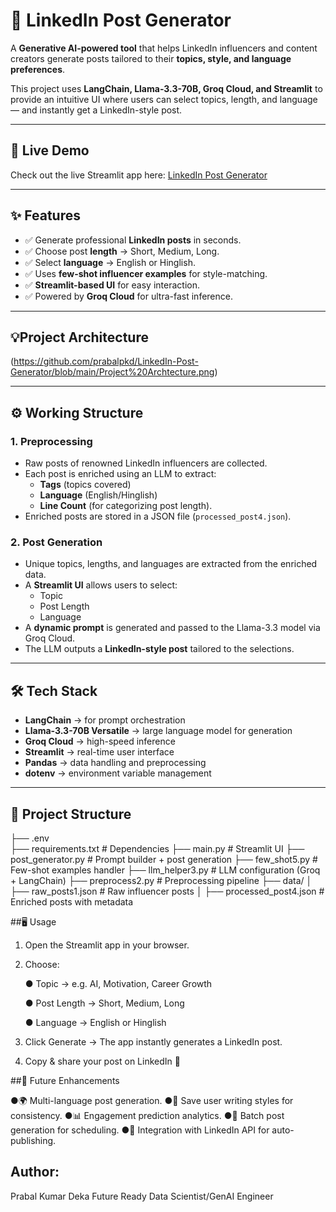 # 🚀 LinkedIn Post Generator  

A **Generative AI-powered tool** that helps LinkedIn influencers and content creators generate posts tailored to their **topics, style, and language preferences**.  

This project uses **LangChain, Llama-3.3-70B, Groq Cloud, and Streamlit** to provide an intuitive UI where users can select topics, length, and language — and instantly get a LinkedIn-style post.

---
## 🔗 Live Demo

Check out the live Streamlit app here: [LinkedIn Post Generator](https://linkedin-post-generator-hsbgnj9hjraguwgpp7encp.streamlit.app/)

---

## ✨ Features  

- ✅ Generate professional **LinkedIn posts** in seconds.  
- ✅ Choose post **length** → Short, Medium, Long.  
- ✅ Select **language** → English or Hinglish.  
- ✅ Uses **few-shot influencer examples** for style-matching.  
- ✅ **Streamlit-based UI** for easy interaction.  
- ✅ Powered by **Groq Cloud** for ultra-fast inference.  

---
## 💡Project Architecture

(https://github.com/prabalpkd/LinkedIn-Post-Generator/blob/main/Project%20Archtecture.png)

---

## ⚙️ Working Structure  

### **1. Preprocessing**  
- Raw posts of renowned LinkedIn influencers are collected.  
- Each post is enriched using an LLM to extract:  
  - **Tags** (topics covered)  
  - **Language** (English/Hinglish)  
  - **Line Count** (for categorizing post length).  
- Enriched posts are stored in a JSON file (`processed_post4.json`).  

### **2. Post Generation**  
- Unique topics, lengths, and languages are extracted from the enriched data.  
- A **Streamlit UI** allows users to select:  
  - Topic  
  - Post Length  
  - Language  
- A **dynamic prompt** is generated and passed to the Llama-3.3 model via Groq Cloud.  
- The LLM outputs a **LinkedIn-style post** tailored to the selections.  

---

## 🛠️ Tech Stack  

- **LangChain** → for prompt orchestration  
- **Llama-3.3-70B Versatile** → large language model for generation  
- **Groq Cloud** → high-speed inference  
- **Streamlit** → real-time user interface  
- **Pandas** → data handling and preprocessing  
- **dotenv** → environment variable management  

---

## 📂 Project Structure  

├── .env                  
├── requirements.txt      # Dependencies
├── main.py               # Streamlit UI
├── post_generator.py     # Prompt builder + post generation
├── few_shot5.py          # Few-shot examples handler
├── llm_helper3.py        # LLM configuration (Groq + LangChain)
├── preprocess2.py        # Preprocessing pipeline
├── data/
│   ├── raw_posts1.json   # Raw influencer posts
│   ├── processed_post4.json # Enriched posts with metadata

##🖥️ Usage

1. Open the Streamlit app in your browser.
2. Choose:

    ● Topic → e.g. AI, Motivation, Career Growth

    ● Post Length → Short, Medium, Long

    ● Language → English or Hinglish

3. Click Generate → The app instantly generates a LinkedIn post.
4. Copy & share your post on LinkedIn 🚀

##🔮 Future Enhancements

●🌍 Multi-language post generation.
●📝 Save user writing styles for consistency.
●📊 Engagement prediction analytics.
●📅 Batch post generation for scheduling.
●🔗 Integration with LinkedIn API for auto-publishing.

## Author:
Prabal Kumar Deka
Future Ready Data Scientist/GenAI Engineer


